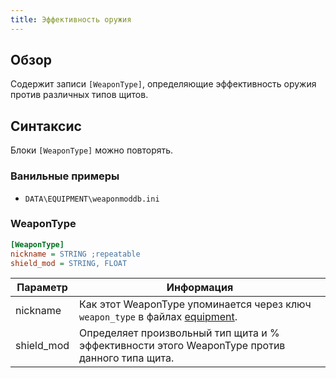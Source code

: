 ```yaml
---
title: Эффективность оружия
---
```


## Обзор

Содержит записи `[WeaponType]`, определяющие эффективность оружия против различных типов щитов.

## Синтаксис

Блоки `[WeaponType]` можно повторять.

### Ванильные примеры

- `DATA\EQUIPMENT\weaponmoddb.ini`

### WeaponType

```ini
[WeaponType]
nickname = STRING ;repeatable
shield_mod = STRING, FLOAT
```

| Параметр   | Информация                                                                                     |
| ---------- | ---------------------------------------------------------------------------------------------- |
| nickname   | Как этот WeaponType упоминается через ключ `weapon_type` в файлах [equipment](./equipment.md). |
| shield_mod | Определяет произвольный тип щита и % эффективности этого WeaponType против данного типа щита.  |
